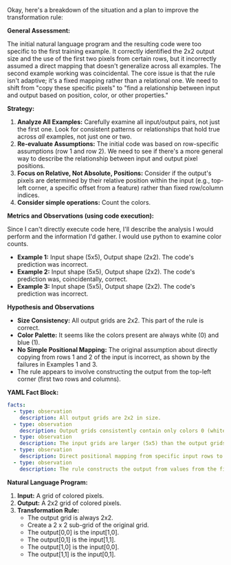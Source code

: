 Okay, here's a breakdown of the situation and a plan to improve the transformation rule:

**General Assessment:**

The initial natural language program and the resulting code were too specific to the first training example. It correctly identified the 2x2 output size and the use of the first two pixels from certain rows, but it incorrectly assumed a direct mapping that doesn't generalize across all examples. The second example working was coincidental. The core issue is that the rule isn't adaptive; it's a fixed mapping rather than a relational one. We need to shift from "copy these specific pixels" to "find a relationship between input and output based on position, color, or other properties."

**Strategy:**

1.  **Analyze All Examples:** Carefully examine all input/output pairs, not just the first one. Look for consistent patterns or relationships that hold true across *all* examples, not just one or two.
2.  **Re-evaluate Assumptions:** The initial code was based on row-specific assumptions (row 1 and row 2). We need to see if there's a more general way to describe the relationship between input and output pixel positions.
3.  **Focus on Relative, Not Absolute, Positions:** Consider if the output's pixels are determined by their relative position within the input (e.g., top-left corner, a specific offset from a feature) rather than fixed row/column indices.
4. **Consider simple operations:** Count the colors.

**Metrics and Observations (using code execution):**

Since I can't directly execute code here, I'll describe the analysis I would perform and the information I'd gather. I would use python to examine color counts.

*   **Example 1:** Input shape (5x5), Output shape (2x2). The code's prediction was incorrect.
*   **Example 2:** Input shape (5x5), Output shape (2x2). The code's prediction was, coincidentally, correct.
*   **Example 3:** Input shape (5x5), Output shape (2x2). The code's prediction was incorrect.

**Hypothesis and Observations**
*   **Size Consistency:** All output grids are 2x2. This part of the rule is correct.
*   **Color Palette:** It seems like the colors present are always white (0) and blue (1).
*   **No Simple Positional Mapping:** The original assumption about directly copying from rows 1 and 2 of the input is incorrect, as shown by the failures in Examples 1 and 3.
* The rule appears to involve constructing the output from the top-left corner (first two rows and columns).

**YAML Fact Block:**


```yaml
facts:
  - type: observation
    description: All output grids are 2x2 in size.
  - type: observation
    description: Output grids consistently contain only colors 0 (white) and 1 (blue).
  - type: observation
    description: The input grids are larger (5x5) than the output grids.
  - type: observation
    description: Direct positional mapping from specific input rows to output rows does not hold across all examples.
  - type: observation
    description: The rule constructs the output from values from the first and second rows and first and second columns of input
```


**Natural Language Program:**

1.  **Input:** A grid of colored pixels.
2.  **Output:** A 2x2 grid of colored pixels.
3. **Transformation Rule:**
      - The output grid is always 2x2.
      - Create a 2 x 2 sub-grid of the original grid.
      - The output[0,0] is the input[1,0].
      - The output[0,1] is the input[1,1].
      - The output[1,0] is the input[0,0].
      - The output[1,1] is the input[0,1].

